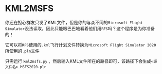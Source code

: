 # KML2MSFS
你还在担心群友只发了KML文件，但是你的与众不同的`Microsoft Flight Simulator`没法读取，因此只能眼巴巴地看着他们用`RFS`吗？这个程序是为你准备的！

它可以将`RFS`使用的`.kml`飞行计划文件转换为`Microsoft Flight Simulator 2020`所使用的`.pln`文件

只需运行 `kml2msfs.py` ，然后输入KML文件所在的路径即可，该路径下会生成`<源文件名>_MSFS2020.pln`
